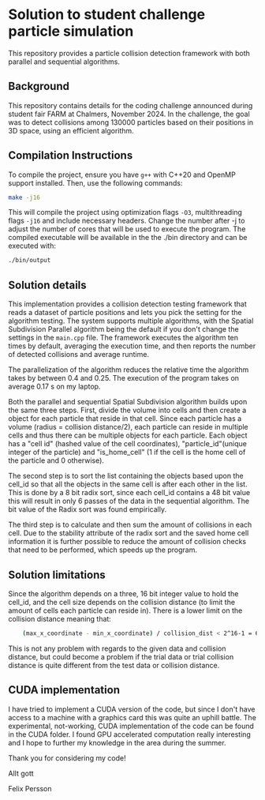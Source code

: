 # Solution to student challenge particle simulation

This repository provides a particle collision detection framework with both parallel and sequential algorithms.

## Background

This repository contains details for the coding challenge announced during
student fair FARM at Chalmers, November 2024. In the challenge, the goal was to detect collisions among 130000 particles based on their positions in 3D space, using an efficient algorithm.

## Compilation Instructions

To compile the project, ensure you have `g++` with C++20 and OpenMP support 
installed. Then, use the following commands:

```sh
make -j16
```

This will compile the project using optimization flags `-O3`, multithreading flags `-j16` and include 
necessary headers. Change the number after -j to adjust the number of cores that will be used to execute the program. The compiled executable will be available in the the ./bin directory and can be executed with:

```sh
./bin/output
``` 

## Solution details

This implementation provides a collision detection testing framework that reads a dataset of particle positions and lets you pick the setting for the algorithm testing. The system supports multiple algorithms, with the Spatial Subdivision Parallel algorithm being the default if you don't change the settings in the `main.cpp` file. The framework executes the algorithm ten times by default, averaging the execution time, and then reports the number of detected collisions and average runtime.

The parallelization of the algorithm reduces the relative time the algorithm takes by between 0.4 and 0.25. The execution of the program takes on average 0.17 s on my laptop. 

Both the parallel and sequential Spatial Subdivision algorithm builds upon the same three steps. First, divide the volume into cells and then create a object for each particle that reside in that cell. Since each particle has a volume (radius = collision distance/2), each particle can reside in multiple cells and thus there can be multiple objects for each particle. Each object has a "cell id" (hashed value of the cell coordinates), "particle_id"(unique integer of the particle) and "is_home_cell" (1 if the cell is the home cell of the particle and 0 otherwise).
 
The second step is to sort the list containing the objects based upon the cell_id so that all the objects in the same cell is after each other in the list. This is done by a 8 bit radix sort, since each cell_id contains a 48 bit value this will result in only 6 passes of the data in the sequential algorithm. The bit value of the Radix sort was found empirically. 

The third step is to calculate and then sum the amount of collisions in each cell. Due to the stability attribute of the radix sort and the saved home cell information it is further possible to reduce the amount of collision checks that need to be performed, which speeds up the program.

## Solution limitations
Since the algorithm depends on a three, 16 bit integer value to hold the cell_id, and the cell size depends on the collision distance (to limit the amount of cells each particle can reside in). There is a lower limit on the collision distance meaning that:

```sh
	(max_x_coordinate - min_x_coordinate) / collision_dist < 2^16-1 = 65535
``` 

This is not any problem with regards to the given data and collision distance, but could become a problem if the trial data or trial collision distance is quite different from the test data or collision distance.

## CUDA implementation

I have tried to implement a CUDA version of the code, but since I don't have access to a machine with a graphics card this was quite an uphill battle. The experimental, not-working, CUDA implementation of the code can be found in the CUDA folder. I found GPU accelerated computation really interesting and I hope to further my knowledge in the area during the summer. 

Thank you for considering my code!

Allt gott

Felix Persson
